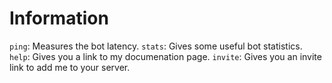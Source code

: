 # Information
`ping`: Measures the bot latency.
`stats`: Gives some useful bot statistics.
`help`: Gives you a link to my documenation page.
`invite`: Gives you an invite link to add me to your server.
